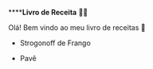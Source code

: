 ********Livro de Receita**** :woman_cook:



Olá! Bem vindo ao meu livro de receitas :wave:

*  Strogonoff de Frango

- Pavê
